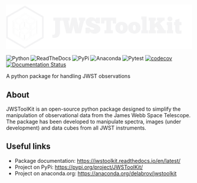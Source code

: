 ![Logo GitHub](https://github.com/delabrov/JWSToolKit/blob/main/docs/_static/JWSToolKit_logo_dark_fullsize.png)

![Python](https://img.shields.io/badge/python-3670A0?style=for-the-badge&logo=python&logoColor=ffdd54)
![ReadTheDocs](https://img.shields.io/badge/Readthedocs-%23000000.svg?style=for-the-badge&logo=readthedocs&logoColor=white)
![PyPi](https://img.shields.io/badge/pypi-%23ececec.svg?style=for-the-badge&logo=pypi&logoColor=1f73b7)
![Anaconda](https://img.shields.io/badge/Anaconda-%2344A833.svg?style=for-the-badge&logo=anaconda&logoColor=white)
![Pytest](https://img.shields.io/badge/pytest-%23ffffff.svg?style=for-the-badge&logo=pytest&logoColor=2f9fe3)
[![codecov](https://codecov.io/gh/delabrov/JWSToolKit/graph/badge.svg?token=FTE2RPJTJ3)](https://codecov.io/gh/delabrov/JWSToolKit)
[![Documentation Status](https://readthedocs.org/projects/jwstoolkit/badge/?version=latest)](https://jwst-data-docs.readthedocs.io/en/latest/)

A python package for handling JWST observations 

## About
JWSToolKit is an open-source python package designed to simplify the manipulation of observational data from the James Webb Space Telescope. 
The package has been developed to manipulate spectra, images (under development) and data cubes from all JWST instruments.

## Useful links
- Package documentation: https://jwstoolkit.readthedocs.io/en/latest/
- Project on PyPi: https://pypi.org/project/JWSToolKit/
- Project on anaconda.org: https://anaconda.org/delabrov/jwstoolkit
